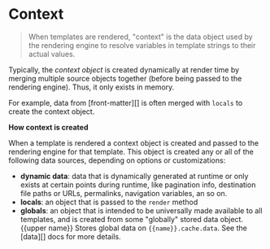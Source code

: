 # Context

> When templates are rendered, "context" is the data object used by the rendering engine to resolve variables in template strings to their actual values. 

Typically, the _context object_ is created dynamically at render time by merging multiple source objects together (before being passed to the rendering engine). Thus, it only exists in memory.

For example, data from [front-matter][] is often merged with `locals` to create the context object.

**How context is created**

When a template is rendered a context object is created and passed to the rendering engine for that template. This object is created any or all of the following data sources, depending on options or customizations:

- **dynamic data**: data that is dynamically generated at runtime or only exists at certain points during runtime, like pagination info, destination file paths or URLs, permalinks, navigation variables, an so on.
- **locals**: an object that is passed to the `render` method
- **globals**: an object that is intended to be universally made available to all templates, and is created from some "globally" stored data object. {{upper name}} Stores global data on `{{name}}.cache.data`. See the [data][] docs for more details.